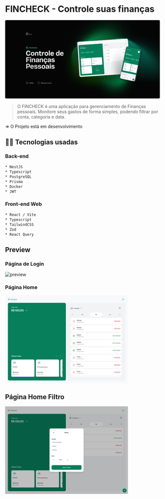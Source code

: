 # FINCHECK - Controle suas finanças


<img src="./src/assets/images/preview.png" alt="preview">

> O FINCHECK é uma aplicação para gerenciamento de Finanças pessoais. Monitore seus gastos de forma simples, podendo filtrar por conta, categoria e data.

 => O Projeto está em desenvolvimento

## 👩‍💻 Tecnologias usadas
  
  ### Back-end
    * NestJS
    * Typescript
    * PostgreSQL
    * Prisma
    * Docker
    * JWT

  ### Front-end Web

    * React / Vite 
    * Typescript
    * TailwindCSS
    * Zod
    * React Query
    
## Preview

### Página de Login

<img src="./src/assets/images/Login.png" alt="preview" width="400px">

### Página Home

<img src="./src/assets/images/home1.jpg" alt="preview" width="400px">

## Página Home Filtro

<img src="./src/assets/images/Home2.png" alt="preview" width="400px">

